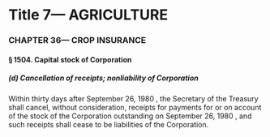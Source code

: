 
# Title 7— AGRICULTURE
### CHAPTER 36— CROP INSURANCE
#### § 1504. Capital stock of Corporation
##### (d) Cancellation of receipts; nonliability of Corporation

Within thirty days after September 26, 1980 , the Secretary of the Treasury shall cancel, without consideration, receipts for payments for or on account of the stock of the Corporation outstanding on September 26, 1980 , and such receipts shall cease to be liabilities of the Corporation.
